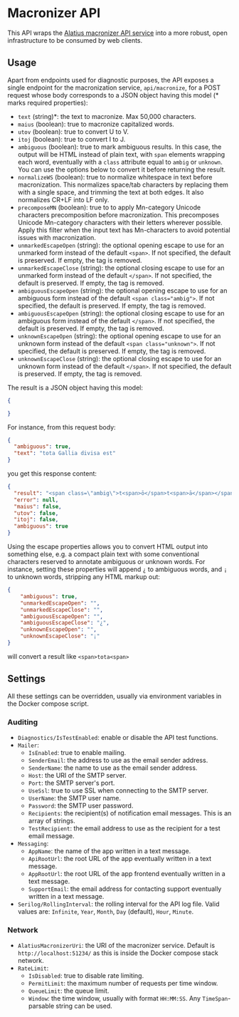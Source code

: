 # Macronizer API

This API wraps the [Alatius macronizer API service](https://github.com/Myrmex/alatius-macronizer-api) into a more robust, open infrastructure to be consumed by web clients.

## Usage

Apart from endpoints used for diagnostic purposes, the API exposes a single endpoint for the macronization service, `api/macronize`, for a POST request whose body corresponds to a JSON object having this model (\* marks required properties):

- `text` (string)\*: the text to macronize. Max 50,000 characters.
- `maius` (boolean): true to macronize capitalized words.
- `utov` (boolean): true to convert U to V.
- `itoj` (boolean): true to convert I to J.
- `ambiguous` (boolean): true to mark ambiguous results. In this case, the output will be HTML instead of plain text, with `span` elements wrapping each word, eventually with a `class` attribute equal to `ambig` or `unknown`. You can use the options below to convert it before returning the result.
- `normalizeWS` (boolean): true to normalize whitespace in text before macronization. This normalizes space/tab characters by replacing them with a single space, and trimming the text at both edges. It also normalizes CR+LF into LF only.
- `precomposeMN` (boolean): true to to apply Mn-category Unicode characters precomposition before macronization. This precomposes Unicode Mn-category characters with their letters wherever possible. Apply this filter when the input text has Mn-characters to avoid potential issues with macronization.
- `unmarkedEscapeOpen` (string): the optional opening escape to use for an unmarked form instead of the default `<span>`. If not specified, the default is preserved. If empty, the tag is removed.
- `unmarkedEscapeClose` (string): the optional closing escape to use for an unmarked form instead of the default `</span>`. If not specified, the default is preserved. If empty, the tag is removed.
- `ambiguousEscapeOpen` (string): the optional opening escape to use for an ambiguous form instead of the default `<span class="ambig">`. If not specified, the default is preserved. If empty, the tag is removed.
- `ambiguousEscapeOpen` (string): the optional closing escape to use for an ambiguous form instead of the default `</span>`. If not specified, the default is preserved. If empty, the tag is removed.
- `unknownEscapeOpen` (string): the optional opening escape to use for an unknown form instead of the default `<span class="unknown">`. If not specified, the default is preserved. If empty, the tag is removed.
- `unknownEscapeClose` (string): the optional closing escape to use for an unknown form instead of the default `</span>`. If not specified, the default is preserved. If empty, the tag is removed.

The result is a JSON object having this model:

```json
{

}
```

For instance, from this request body:

```json
{
  "ambiguous": true,
  "text": "tota Gallia divisa est"
}
```

you get this response content:

```json
{
  "result": "<span class=\"ambig\">t<span>ō</span>t<span>ā</span></span> <span class=\"ambig\">G<span>a</span>ll<span>i</span><span>ā</span></span> <span class=\"ambig\">d<span>ī</span>v<span>ī</span>s<span>a</span></span> <span class=\"ambig\"><span>e</span>st</span>",
  "error": null,
  "maius": false,
  "utov": false,
  "itoj": false,
  "ambiguous": true
}
```

Using the escape properties allows you to convert HTML output into something else, e.g. a compact plain text with some conventional characters reserved to annotate ambiguous or unknown words. For instance, setting these properties will append `¿` to ambiguous words, and `¡` to unknown words, stripping any HTML markup out:

```json
{
    "ambiguous": true,
    "unmarkedEscapeOpen": "",
    "unmarkedEscapeClose": "",
    "ambiguousEscapeOpen": "",
    "ambiguousEscapeClose": "¿",
    "unknownEscapeOpen": "",
    "unknownEscapeClose": "¡"
}
```

will convert a result like `<span>tota<span>`

## Settings

All these settings can be overridden, usually via environment variables in the Docker compose script.

### Auditing

- `Diagnostics/IsTestEnabled`: enable or disable the API test functions.
- `Mailer`:
  - `IsEnabled`: true to enable mailing.
  - `SenderEmail`: the address to use as the email sender address.
  - `SenderName`: the name to use as the email sender address.
  - `Host`: the URI of the SMTP server.
  - `Port`: the SMTP server's port.
  - `UseSsl`: true to use SSL when connecting to the SMTP server.
  - `UserName`: the SMTP user name.
  - `Password`: the SMTP user password.
  - `Recipients`: the recipient(s) of notification email messages. This is an array of strings.
  - `TestRecipient`: the email address to use as the recipient for a test email message.
- `Messaging`:
  - `AppName`: the name of the app written in a text message.
  - `ApiRootUrl`: the root URL of the app eventually written in a text message.
  - `AppRootUrl`: the root URL of the app frontend eventually written in a text message.
  - `SupportEmail`: the email address for contacting support eventually written in a text message.
- `Serilog/RollingInterval`: the rolling interval for the API log file. Valid values are: `Infinite`, `Year`, `Month`, `Day` (default), `Hour`, `Minute`.

### Network

- `AlatiusMacronizerUri`: the URI of the macronizer service. Default is `http://localhost:51234/` as this is inside the Docker compose stack network.
- `RateLimit`:
  - `IsDisabled`: true to disable rate limiting.
  - `PermitLimit`: the maximum number of requests per time window.
  - `QueueLimit`: the queue limit.
  - `Window`: the time window, usually with format `HH:MM:SS`. Any `TimeSpan`-parsable string can be used.
